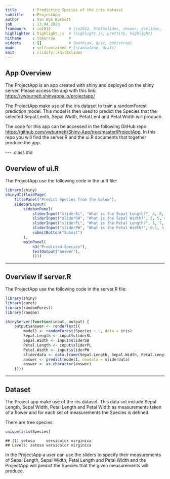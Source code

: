 ```yaml
---
title       : Predicting Species of the iris dataset
subtitle    : ProjectApp
author      : Van Wyk Burnett
job         : 13.04.2020
framework   : io2012        # {io2012, html5slides, shower, dzslides, ...}
highlighter : highlight.js  # {highlight.js, prettify, highlight}
hitheme     : tomorrow      # 
widgets     : []            # {mathjax, quiz, bootstrap}
mode        : selfcontained # {standalone, draft}
knit        : slidify::knit2slides
---
```

 
## App Overview

The ProjectApp is an app created with shiny and deployed on the shiny server.
Please access the app with this link: https://vwburnett.shinyapps.io/projectapp/

The ProjectApp make use of the iris dataset to train a randomForest prediction model. This model is then used to predict the Species that the selected Sepal.Lenth, Sepal Width, Petal.Lent and Petal.Width will produce.

The code for this app can be accessed in the following GitHub repo: https://github.com/vwburnett/Shiny-App/tree/master/ProjectApp. In this repo you will find the server.R and the ui.R documents that together produce the app.


--- .class #id 

## Overview of ui.R
The ProjectApp use the following code in the ui.R file:

```r
library(shiny)
shinyUI(fluidPage(
    titlePanel("Predict Species from the below"),
    sidebarLayout(
        sidebarPanel(
            sliderInput("sliderSL", "What is the Sepal Length?", 4, 8, value = 5.1),
            sliderInput("sliderSW", "What is the Sepal Width?", 2, 5, value = 3.5),
            sliderInput("sliderPL", "What is the Petal Length?", 1, 7, value = 1.4),
            sliderInput("sliderPW", "What is the Petal Width?", 0.1, 3, value = 0.2),
            submitButton("Submit")
        ),
        mainPanel(
            h3("Predicted Species"),
            textOutput("answer"),
            ))))
```

---

## Overview if server.R
The ProjectApp use the following code in the server.R file:

```r
library(shiny)
library(caret)
library(randomForest)
library(random)

shinyServer(function(input, output) {
    output$answer <- renderText({
        model1 <- randomForest(Species ~ ., data = iris)
        Sepal.Length <- input$sliderSL
        Sepal.Width <- input$sliderSW
        Petal.Length <- input$sliderPL
        Petal.Width <- input$sliderPW
        sliderdata <- data.frame(Sepal.Length, Sepal.Width, Petal.Length, Petal.Width)
        answer <- predict(model1, newdata = sliderdata)
        answer <- as.character(answer)   
    })})
```

---

## Dataset
The Project app make use of the iris dataset. This data set include Sepal Length, Sepal Width, Petal Length and Petal Width as measurements taken of a flower and for each set of measurements the Species is defined.

There are tree species:

```r
unique(iris$Species)
```

```
## [1] setosa     versicolor virginica 
## Levels: setosa versicolor virginica
```
In the ProjectApp a user can use the sliders to specify their measurements of Sepal Length, Sepal Width, Petal Length and Petal Width and the ProjectApp will predict the Species that the given measurements will produce.
